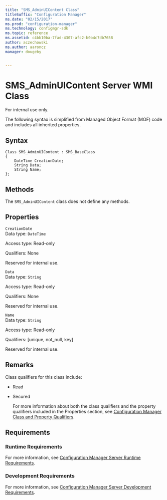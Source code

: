 ```yaml
---
title: "SMS_AdminUIContent Class"
titleSuffix: "Configuration Manager"
ms.date: "02/15/2017"
ms.prod: "configuration-manager"
ms.technology: configmgr-sdk
ms.topic: reference
ms.assetid: c4bb10ba-7fad-4307-afc2-b0b4c7db7658
author: aczechowski
ms.author: aaroncz
manager: dougeby


---
```

# SMS_AdminUIContent Server WMI Class
For internal use only.  

 The following syntax is simplified from Managed Object Format (MOF) code and includes all inherited properties.  

## Syntax  

```  
Class SMS_AdminUIContent : SMS_BaseClass
{
    DateTime CreationDate;
    String Data;
    String Name;
};

```  

## Methods  
 The `SMS_AdminUIContent` class does not define any methods.  

## Properties  
 `CreationDate`  
 Data type: `DateTime`  

 Access type: Read-only  

 Qualifiers: None  

 Reserved for internal use.  

 `Data`  
 Data type: `String`  

 Access type: Read-only

 Qualifiers: None  

 Reserved for internal use.

 `Name`  
 Data type:  `String`  

 Access type: Read-only  

 Qualifiers: [unique, not_null, key]

 Reserved for internal use.

## Remarks  
  Class qualifiers for this class include:  

- Read  

- Secured  

  For more information about both the class qualifiers and the property qualifiers included in the Properties section, see [Configuration Manager Class and Property Qualifiers](../../../develop/reference/misc/class-and-property-qualifiers.md).  

## Requirements  

### Runtime Requirements  
 For more information, see [Configuration Manager Server Runtime Requirements](../../../develop/core/reqs/server-runtime-requirements.md).  

### Development Requirements  
 For more information, see [Configuration Manager Server Development Requirements](../../../develop/core/reqs/server-development-requirements.md).  
